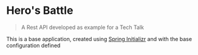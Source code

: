 # Hero's Battle

> A Rest API developed as example for a Tech Talk

This is a base application, created using [Spring Initializr](https://start.spring.io/) and with the base configuration defined 